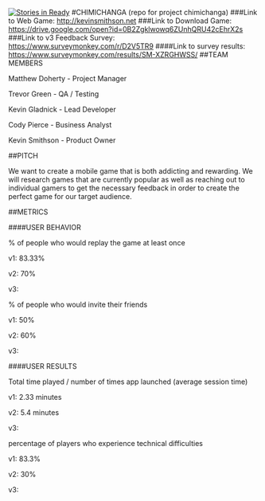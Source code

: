 [![Stories in Ready](https://badge.waffle.io/asu-cis-capstone/chimichanga.png?label=ready&title=Ready)](https://waffle.io/asu-cis-capstone/chimichanga)
#CHIMICHANGA
(repo for project chimichanga)
###Link to Web Game: http://kevinsmithson.net
###Link to Download Game: https://drive.google.com/open?id=0B2Zgklwowq6ZUnhQRU42cEhrX2s
###Link to v3 Feedback Survey: https://www.surveymonkey.com/r/D2V5TR9
####Link to survey results: https://www.surveymonkey.com/results/SM-XZRGHWSS/
##TEAM MEMBERS

Matthew Doherty - Project Manager

Trevor Green - QA / Testing

Kevin Gladnick - Lead Developer

Cody Pierce - Business Analyst

Kevin Smithson - Product Owner

##PITCH

We want to create a mobile game that is both addicting and rewarding. We will research games that are currently popular as well as reaching out to individual gamers to get the necessary feedback in order to create the perfect game for our target audience.

##METRICS

####USER BEHAVIOR

% of people who would replay the game at least once

v1: 83.33%

v2: 70%

v3: 

% of people who would invite their friends

v1: 50%

v2: 60%

v3:

####USER RESULTS

Total time played / number of times app launched (average session time)

v1: 2.33 minutes

v2: 5.4 minutes

v3:

percentage of players who experience technical difficulties

v1: 83.3%

v2: 30%

v3:
